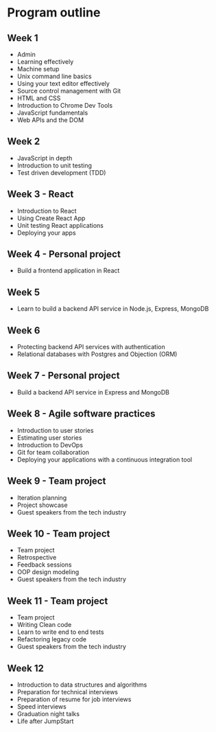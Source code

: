 # Program outline

## Week 1

* Admin
* Learning effectively
* Machine setup
* Unix command line basics
* Using your text editor effectively
* Source control management with Git
* HTML and CSS
* Introduction to Chrome Dev Tools
* JavaScript fundamentals
* Web APIs and the DOM

## Week 2

* JavaScript in depth
* Introduction to unit testing
* Test driven development \(TDD\)

## Week 3 - React

* Introduction to React
* Using Create React App
* Unit testing React applications
* Deploying your apps

## Week 4 - Personal project

* Build a frontend application in React

## Week 5

* Learn to build a backend API service in Node.js, Express, MongoDB

## Week 6

* Protecting backend API services with authentication
* Relational databases with Postgres and Objection \(ORM\)

## Week 7 - Personal project

* Build a backend API service in Express and MongoDB

## Week 8 - Agile software practices

* Introduction to user stories
* Estimating user stories
* Introduction to DevOps
* Git for team collaboration
* Deploying your applications with a continuous integration tool

## Week 9 - Team project

* Iteration planning
* Project showcase
* Guest speakers from the tech industry

## Week 10 - Team project

* Team project
* Retrospective
* Feedback sessions
* OOP design modeling
* Guest speakers from the tech industry

## Week 11 - Team project

* Team project
* Writing Clean code
* Learn to write end to end tests
* Refactoring legacy code
* Guest speakers from the tech industry

## Week 12

* Introduction to data structures and algorithms
* Preparation for technical interviews
* Preparation of resume for job interviews
* Speed interviews
* Graduation night talks
* Life after JumpStart

